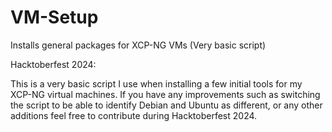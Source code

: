 # VM-Setup
Installs general packages for XCP-NG VMs
(Very basic script)

Hacktoberfest 2024:

This is a very basic script I use when installing a few initial tools for my XCP-NG virtual machines. If you have any improvements such as switching the script to be able to identify Debian and Ubuntu as different, or any other additions feel free to contribute during Hacktoberfest 2024. 
